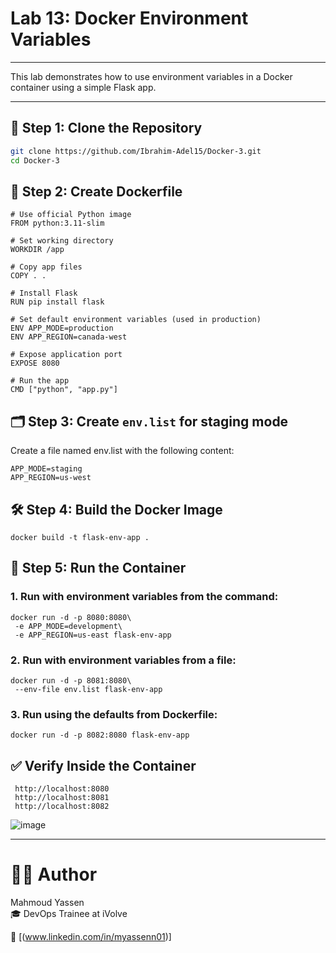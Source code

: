 # Lab 13: Docker Environment Variables

---

This lab demonstrates how to use environment variables in a Docker container using a simple Flask app.

---

## 🧱 Step 1: Clone the Repository

```bash
git clone https://github.com/Ibrahim-Adel15/Docker-3.git
cd Docker-3
```
## 📝 Step 2: Create Dockerfile
```
# Use official Python image
FROM python:3.11-slim

# Set working directory
WORKDIR /app

# Copy app files
COPY . .

# Install Flask
RUN pip install flask

# Set default environment variables (used in production)
ENV APP_MODE=production
ENV APP_REGION=canada-west

# Expose application port
EXPOSE 8080

# Run the app
CMD ["python", "app.py"]
```
## 🗂️ Step 3: Create `env.list` for staging mode
Create a file named env.list with the following content:
```
APP_MODE=staging
APP_REGION=us-west
```
## 🛠️ Step 4: Build the Docker Image
```
docker build -t flask-env-app .
```
## 🚀 Step 5: Run the Container
### 1. Run with environment variables from the command:
```
docker run -d -p 8080:8080\
 -e APP_MODE=development\
 -e APP_REGION=us-east flask-env-app
```
### 2. Run with environment variables from a file:
```
docker run -d -p 8081:8080\
 --env-file env.list flask-env-app
```
### 3. Run using the defaults from Dockerfile:
```
docker run -d -p 8082:8080 flask-env-app
```
## ✅ Verify Inside the Container
```
 http://localhost:8080
 http://localhost:8081
 http://localhost:8082
```
![image](https://github.com/user-attachments/assets/f0012d06-e309-4371-84c2-6a029f076f47)

---
# 👨‍💻 Author  
Mahmoud Yassen  
🎓 DevOps Trainee at iVolve

🔗 [(www.linkedin.com/in/myassenn01)]











